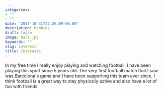 ```yaml
---
categories:
- ""
- ""
date: "2017-10-31T22:26:09-05:00"
description: Hobbies
draft: false
image: ball.jpg
keywords: ""
slug: interest
title: Interests
---
```


In my free time I really enjoy playing and watching football. I have been playing this sport since 5 years old. The very first football match that I saw was Barcelona's game and I have been supporting this team ever since. I think football is a great way to stay physically active and also have a lot of fun with friends.